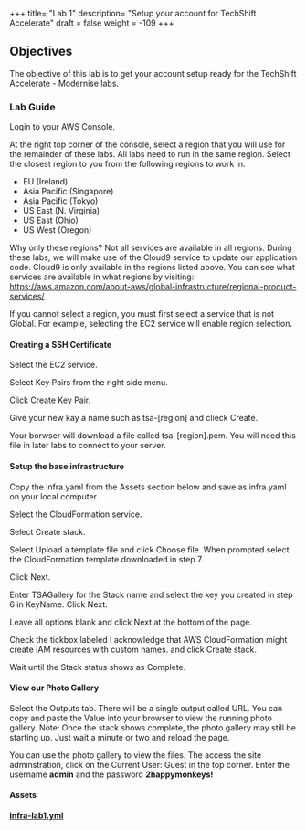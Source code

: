 +++
title= "Lab 1"
description= "Setup your account for TechShift Accelerate"
draft = false
weight = -109
+++

## Objectives

The objective of this lab is to get your account setup ready for the TechShift Accelerate - Modernise labs.

### Lab Guide
Login to your AWS Console.

At the right top corner of the console, select a region that you will use for the remainder of these labs. All labs need to run in the same region. Select the closest region to you from the following regions to work in.

- EU (Ireland)
- Asia Pacific (Singapore)
- Asia Pacific (Tokyo)
- US East (N. Virginia)
- US East (Ohio)
- US West (Oregon)

Why only these regions? Not all services are available in all regions. During these labs, we will make use of the Cloud9 service to update our application code. Cloud9 is only available in the regions listed above. You can see what services are available in what regions by visiting: https://aws.amazon.com/about-aws/global-infrastructure/regional-product-services/

If you cannot select a region, you must first select a service that is not Global. For example, selecting the EC2 service will enable region selection.

#### Creating a SSH Certificate


Select the EC2 service.

Select Key Pairs from the right side menu.

Click Create Key Pair.

Give your new kay a name such as tsa-[region] and clieck Create.

Your borwser will download a file called tsa-[region].pem. You will need this file in later labs to connect to your server.


#### Setup the base infrastructure

Copy the infra.yaml from the Assets section below and save as infra.yaml on your local computer.

Select the CloudFormation service.

Select Create stack.

Select Upload a template file and click Choose file. When prompted select the CloudFormation template downloaded in step 7.

Click Next.

Enter TSAGallery for the Stack name and select the key you created in step 6 in KeyName. Click Next.

Leave all options blank and click Next at the bottom of the page.

Check the tickbox labeled I acknowledge that AWS CloudFormation might create IAM resources with custom names. and click Create stack.

Wait until the Stack status shows as Complete.


#### View our Photo Gallery

Select the Outputs tab. There will be a single output called URL. You can copy and paste the Value into your browser to view the running photo gallery. Note: Once the stack shows complete, the photo gallery may still be starting up. Just wait a minute or two and reload the page.

You can use the photo gallery to view the files. The access the site adminstration, click on the Current User: Guest in the top corner. Enter the username __admin__ and the password __2happymonkeys!__

#### Assets

**[infra-lab1.yml](/assets/cloudformation/infra-lab1.yml)**
